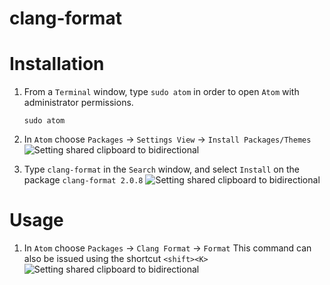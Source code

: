 # clang-format

# Installation
1. From a `Terminal` window, type `sudo atom` in order to open `Atom` with administrator permissions.
   ```
   sudo atom
   ```
1. In `Atom` choose `Packages` -> `Settings View` -> `Install Packages/Themes`
![Setting shared clipboard to bidirectional](resources/clangformat.png)

1. Type `clang-format` in the `Search` window, and select `Install` on the package `clang-format 2.0.8`
![Setting shared clipboard to bidirectional](resources/clangformat.png)

# Usage

1. In `Atom` choose `Packages` -> `Clang Format` -> `Format`
   This command can also be issued using the shortcut `<shift><K>`
![Setting shared clipboard to bidirectional](resources/clangformat.png)
